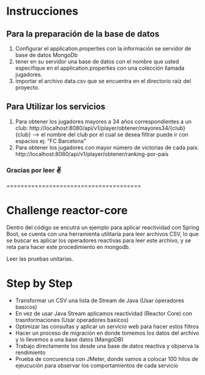 # Instrucciones

## Para la preparación de la base de datos
1. Configurar el application.properties con la información se servidor de base de datos MongoDb
2. tener en su servidor una base de datos con el nombre que usted especifique en el application.properties con una colección llamada jugadores.
3. importar el archivo data.csv que se encuentra en el directorio raíz del proyecto.

## Para Utilizar los servicios
1. Para obtener los jugadores mayores a 34 años correspondientes a un club:
   http://localhost:8080/api/v1/player/obtener/mayores34/{club} {club} --> el nombre del club por el cual se desea filtrar puede ir con espacios ej: "FC Barcelona"
2. Para obtener los jugadores con mayor número de victorias de cada país:
   http://localhost:8080/api/v1/player/obtener/ranking-por-pais

### Gracias por leer :v:

======================================

# Challenge reactor-core

Dentro del código se encutra un ejemplo para aplicar reactividad con Spring Boot, se cuenta con una herramienta utilitaria para leer archivos CSV, lo que se buscar es aplicar los operadores reactivas para leer este archivo, y se reta para hacer este procedimiento en mongodb.

Leer las pruebas unitarias.


# Step by Step

- Transformar un CSV una lista de Stream de Java (Usar operadores basicos)
- En vez de usar Java Stream aplicamos reactividad (Reactor Core) con trasnformaciones (Usar operadores basicos)
- Optimizar las consultas y aplicar un servicio web para hacer estos filtros
- Hacer un proceso de migración en donde tomemos los datos del archivo y lo llevemos a una base datos (MangoDB)
- Trabajo directamente los desde una base de datos reactiva y objserva la rendimiento
- Prueba de concurencia con JMeter, donde vamos a colocar 100 hilos de ejeucución para observar los comportamientos de cada servicio

